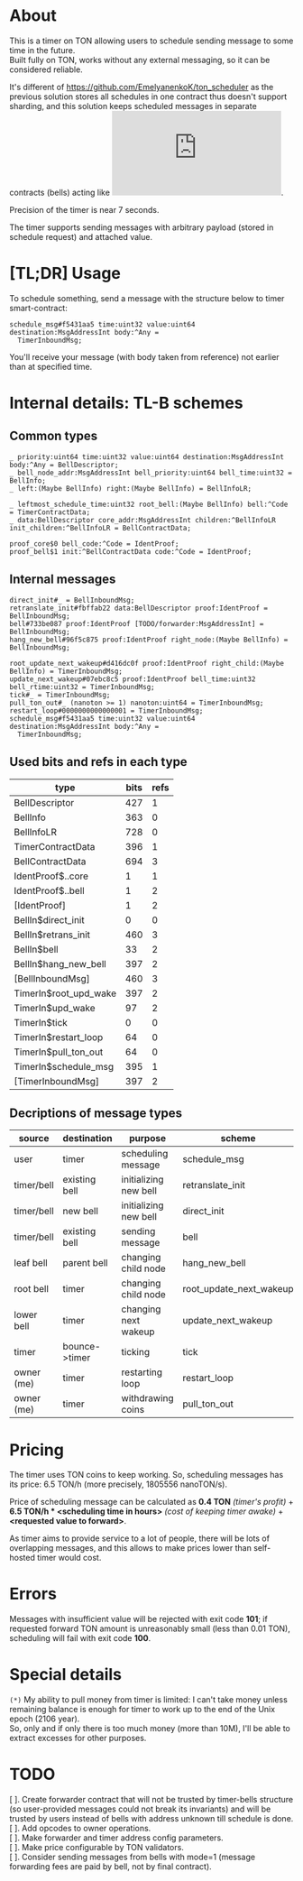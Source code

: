 # About
This is a timer on TON allowing users to schedule sending message to some time in the future.  
Built fully on TON, works without any external messaging, so it can be considered reliable.

It's different of https://github.com/EmelyanenkoK/ton_scheduler as the previous solution stores all schedules in one contract thus doesn't support sharding, and this solution keeps scheduled messages in separate contracts (bells) acting like ![soul-bound tokens (TEP 0085)](https://github.com/ton-blockchain/TEPs/blob/master/text/0085-sbt-standard.md).

Precision of the timer is near 7 seconds.

The timer supports sending messages with arbitrary payload (stored in schedule request) and attached value.

# [TL;DR] Usage
To schedule something, send a message with the structure below to timer smart-contract:
```
schedule_msg#f5431aa5 time:uint32 value:uint64 destination:MsgAddressInt body:^Any =
  TimerInboundMsg;
```
You'll receive your message (with body taken from reference) not earlier than at specified time.

# Internal details: TL-B schemes

## Common types
```
_ priority:uint64 time:uint32 value:uint64 destination:MsgAddressInt body:^Any = BellDescriptor;
_ bell_node_addr:MsgAddressInt bell_priority:uint64 bell_time:uint32 = BellInfo;
_ left:(Maybe BellInfo) right:(Maybe BellInfo) = BellInfoLR;

_ leftmost_schedule_time:uint32 root_bell:(Maybe BellInfo) bell:^Code = TimerContractData;
_ data:BellDescriptor core_addr:MsgAddressInt children:^BellInfoLR init_children:^BellInfoLR = BellContractData;

proof_core$0 bell_code:^Code = IdentProof;
proof_bell$1 init:^BellContractData code:^Code = IdentProof;
```

## Internal messages
```
direct_init#_ = BellInboundMsg;
retranslate_init#fbffab22 data:BellDescriptor proof:IdentProof = BellInboundMsg;
bell#733be087 proof:IdentProof [TODO/forwarder:MsgAddressInt] = BellInboundMsg;
hang_new_bell#96f5c875 proof:IdentProof right_node:(Maybe BellInfo) = BellInboundMsg;

root_update_next_wakeup#d416dc0f proof:IdentProof right_child:(Maybe BellInfo) = TimerInboundMsg;
update_next_wakeup#07ebc8c5 proof:IdentProof bell_time:uint32 bell_rtime:uint32 = TimerInboundMsg;
tick#_ = TimerInboundMsg;
pull_ton_out#_ (nanoton >= 1) nanoton:uint64 = TimerInboundMsg;
restart_loop#0000000000000001 = TimerInboundMsg;
schedule_msg#f5431aa5 time:uint32 value:uint64 destination:MsgAddressInt body:^Any =
  TimerInboundMsg;
```

## Used bits and refs in each type

| type                   | bits | refs |
| ---------------------- | ---- | ---- |
| BellDescriptor         | 427  | 1    |
| BellInfo               | 363  | 0    |
| BellInfoLR             | 728  | 0    |
| TimerContractData      | 396  | 1    |
| BellContractData       | 694  | 3    |
| IdentProof$..core      | 1    | 1    |
| IdentProof$..bell      | 1    | 2    |
| [IdentProof]           | 1    | 2    |
| BellIn$direct_init     | 0    | 0    |
| BellIn$retrans_init    | 460  | 3    |
| BellIn$bell            | 33   | 2    |
| BellIn$hang_new_bell   | 397  | 2    |
| [BellInboundMsg]       | 460  | 3    |
| TimerIn$root_upd_wake  | 397  | 2    |
| TimerIn$upd_wake       | 97   | 2    |
| TimerIn$tick           | 0    | 0    |
| TimerIn$restart_loop   | 64   | 0    |
| TimerIn$pull_ton_out   | 64   | 0    |
| TimerIn$schedule_msg   | 395  | 1    |
| [TimerInboundMsg]      | 397  | 2    |

## Decriptions of message types

| source     | destination   | purpose               | scheme                  |
| ----       | ----          | ----                  | ----                    |
| user       | timer         | scheduling message    | schedule_msg            |
| timer/bell | existing bell | initializing new bell | retranslate_init        |
| timer/bell | new bell      | initializing new bell | direct_init             |
| timer/bell | existing bell | sending message       | bell                    |
| leaf bell  | parent bell   | changing child node   | hang_new_bell           |
| root bell  | timer         | changing child node   | root_update_next_wakeup |
| lower bell | timer         | changing next wakeup  | update_next_wakeup      |
| timer      | bounce->timer | ticking               | tick                    |
| owner (me) | timer         | restarting loop       | restart_loop            |
| owner (me) | timer         | withdrawing coins     | pull_ton_out            |

# Pricing
The timer uses TON coins to keep working. So, scheduling messages has its price: 6.5 TON/h (more precisely, 1805556 nanoTON/s).

Price of scheduling message can be calculated as **0.4 TON** *(timer's profit)* + **6.5 TON/h \* \<scheduling time in hours>** *(cost of keeping timer awake)* + **\<requested value to forward>**.

As timer aims to provide service to a lot of people, there will be lots of overlapping messages, and this allows to make prices lower than self-hosted timer would cost.

# Errors
Messages with insufficient value will be rejected with exit code **101**; if requested forward TON amount is unreasonably small (less than 0.01 TON), scheduling will fail with exit code **100**.

# Special details
`(*)` My ability to pull money from timer is limited: I can't take money unless remaining balance is enough for timer to work up to the end of the Unix epoch (2106 year).  
So, only and if only there is too much money (more than 10M), I'll be able to extract excesses for other purposes.

# TODO
[ ]. Create forwarder contract that will not be trusted by timer-bells structure (so user-provided messages could not break its invariants) and will be trusted by users instead of bells with address unknown till schedule is done.  
[ ]. Add opcodes to owner operations.  
[ ]. Make forwarder and timer address config parameters.  
[ ]. Make price configurable by TON validators.  
[ ]. Consider sending messages from bells with mode=1 (message forwarding fees are paid by bell, not by final contract).
